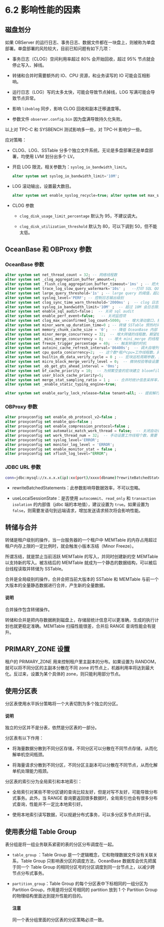 # 6.2 影响性能的因素

## 磁盘划分

如果 OBServer 的运行日志、事务日志、数据文件都在一块盘上，则被称为单盘部署。单盘部署的风险较大，目前已知问题有如下几项：

* 事务日志（CLOG）空间利用率超过 80% 会开始回收，超过 95% 节点就会停止写入、掉线。

* 转储和合并时需要额外的 IO、CPU 资源，和业务读写的 IO 可能会互相影响。

* 运行日志（LOG）写的太多太快，可能会导致节点掉线，LOG 写满可能会导致节点异常。

* 影响 `liboblog` 同步，影响 CLOG 回收和副本迁移速度等。

* 参数文件 `observer.config.bin` 因为盘满导致持久化失败。

以上对 TPC-C 和 SYSBENCH 测试影响多一些，对 TPC-H 影响少一些。

应对策略：

* CLOG、LOG、SSTable 分多个独立文件系统。无论是多盘部署还是单盘部署，均使用 LVM 划分出多个 LV。

* 开启 LOG 限流，相关参数为：`syslog_io_bandwidth_limit`。

  ```sql
  alter system set syslog_io_bandwidth_limit='10M';
  ```

* LOG 滚动输出，设置最大数目。

  ```sql
  alter system set enable_syslog_recycle=true; alter system set max_syslog_file_count=50;
  ```

* CLOG 参数

  * `clog_disk_usage_limit_percentage` 默认为 95，不建议调大。

  * `clog_disk_utilization_threshold` 默认为 80，可以下调到 50，但不能太低。

## OceanBase 和 OBProxy 参数

### OceanBase 参数

```sql
alter system set net_thread_count = 32; -- 网络线程数
alter system set _clog_aggregation_buffer_amount=4;
alter system set _flush_clog_aggregation_buffer_timeout='1ms' ; -- 把大概几毫秒之内的日志都聚合到一个 rpc 中发送，减小网络开销，提高并发读
alter system set trace_log_slow_query_watermark='10s' ;   --打印 SQL QUERY 的阈值
alter system set large_query_threshold='1s' ; -- large query 的阈值，超过后进入大查询队列,避免大查询阻塞小查询
alter system set syslog_level='PERF'; -- 控制日志输出级别
alter system set clog_sync_time_warn_threshold='2000ms' ;  -- clog 日志同步慢的时候触发 debug 日志的输出。
alter system set syslog_io_bandwidth_limit='10M' ;  -- 超过 10M 会日志限流，减小写日志文件带来的 IO 消耗
alter system set enable_sql_audit=false；  -- 关闭 sql audit
alter system set enable_perf_event=false;   -- 关闭监控项
alter system set clog_max_unconfirmed_log_count=5000;  -- 增大滑动窗口，解决 clog 滑动窗口满导致的性能问题
alter system set minor_warm_up_duration_time=0 ; -- 转储 SSTable 预热时间，转储完成后到预热时间内，所有对应 partition 的流量会逐步从 MemTable 过渡到 SSTable，设置 0 转储之后流量马上切到 SSTable，使得 MemTable 快速释放 ，内存释放更快。
alter system set memory_chunk_cache_size = '0';  -- 降低 OceanBase 内部 2MB 内存块被 OS 回收的概率，增大 2MB 内存块在 OceanBase 内部的复用率，减少 RPC 由于内存操作慢而导致超时的风险。
alter system set minor_merge_concurrency = 32;  -- 增大转储的线程数，期望提高转储的速度。
alter system set _mini_merge_concurrency = 8;  -- 增大 mini_merge 的线程数，期望提高 mini_merge 的速度
alter system set freeze_trigger_percentage = 40;  -- 触发转储的时机
alter system set autoinc_cache_refresh_interval='86400s';  -- 调大自增列刷新的频率，减少性能损耗。
alter system set cpu_quota_concurrency=2;  -- 这个数*租户cpu=工作线程数，具体调整的数值需要根据业务模型和机器配置调整，工作线程超过实际 CPU 核数也没有意义同时会增加 CPU 调度和上下文切换的开销
alter system set builtin_db_data_verify_cycle = 0 ; -- 宏块巡检周期参数，当设置为 0 时关闭巡检
alter system set micro_block_merge_verify_level = 0;  -- 微块校验等级设置，0：不做任何校验；1：对 encoding 做 decode 校验；2：对 encoding 做 decode 校验，对压缩做解压校验
alter system set _ob_get_gts_ahead_interval = '0ms'; 
alter system set bf_cache_priority = 10;  -- 为频繁空查的宏块建立 bloomfilter 并缓存，减少磁盘 IO 和 CPU 消耗，提升写入性能
alter system set user_block_cache_priority=5; 
alter system set merge_stat_sampling_ratio = 1 ;  -- 合并时统计信息采样率，当设置为 0 时则关闭统计信息采集
alter system set _enable_static_typing_engine=true; 

alter system set enable_early_lock_release=false tenant=all; -- 提前解行锁场景下，用于租户级别控制，是否打开该优化
```

### OBProxy 参数

```sql
alter proxyconfig set enable_ob_protocol_v2=false ;
alter proxyconfig set enable_qos=false ;
alter proxyconfig set enable_compression_protocol=false ;
alter proxyconfig set automatic_match_work_thread = false;  -- 关闭自动计算线程个数
alter proxyconfig set work_thread_num = 32;  -- 手动设置工作线程个数，需要 restart
alter proxyconfig set syslog_level='ERROR';
alter proxyconfig set monitor_log_level = 'ERROR';
alter proxyconfig set enable_monitor_stat = false ;
alter proxyconfig set xflush_log_level="ERROR";
```

### JDBC URL 参数

```bash
conn=jdbc:mysql://x.x.x.x(ip):xx(port)/xxxx(dbname)?rewriteBatchedStatements=true&allowMultiQueries=true&useLocalSessionState=true&useUnicode=true&characterEncoding=utf-8&socketTimeout=3000000
```

* rewriteBatchedStatements：此参数影响导数据效率，不可以忽略。

* useLocalSessionState：是否使用 `autocommit`、`read_only` 和 `transaction isolation` 的内部值（jdbc 端的本地值），建议设置为 `true`。如果设置为 `false`，则需要发语句到远端请求，增加发送请求频次将会影响性能。

## 转储与合并

转储是租户级别的操作，当一台服务器的一个租户中 MEMTable 的内存占用超过租户内存上限的一定比例时，就会触发小版本冻结（Minor Freeze）。

所谓冻结，就是禁止当前活跃 MEMTable 的写入，并同时创建新的空 MEMTable 以支持新的写入。被冻结后的 MEMTable 就成为一个静态的数据结构，可以被后台线程读取并转储为 SSTable。

合并是全局级别的操作，合并会把当前大版本的 SSTable 和 MEMTable 与前一个大版本的全量静态数据进行合并，产生新的全量数据。

  <main id="notice" type='explain'>
    <h4>说明</h4>
    <p>合并操作包含转储操作。</p>
  </main>

转储和合并是把内存数据刷到磁盘上，存储层统计信息可以更准确，生成的执行计划也就更稳定准确。MEMTable 扫描性能很差，合并后 RANGE 查询性能会有提升。

## PRIMARY_ZONE 设置

租户的 PRIMARY_ZONE 用来控制租户里主副本的分布。如果设置为 RANDOM，就可以将不同分区的主副本分散在不同 zone 的节点上，机器利用率将达到最大化。反过来，设置为某个具体的 zone，则只能利用部分节点。

## 使用分区表

分区表使用水平拆分策略将一个大表切割为多个独立的分区。

  <main id="notice" type='explain'>
    <h4>说明</h4>
    <p>独立的分区并不是分表，依然是分区表的一部分。</p>
  </main>

分区表有以下作用：

* 将海量数据分散到不同分区存储，不同分区可以分散在不同节点存储，从而化解单机空间瓶颈。

* 将海量请求分散到不同分区，不同分区主副本可以分散在不同节点，从而化解单机处理能力瓶颈。

分区表的索引分为全局索引和本地索引：

* 全局索引对某些不带分区键的查询比较友好，但是对写不友好，可能导致分布式事务。此外，当 RANGE 查询要返回很多数据时，全局索引也会有很多分布式查询，性能并不一定比本地索引好。

* 使用本地索引读写数据，可以规避分布式事务，可以多分区多节点并行读。

## 使用表分组 Table Group

表分组是将一组业务联系紧密的表的分区分布调度在一起。

* `table_group` ：Table Group 是一个逻辑概念，它和物理数据文件没有关联关系，Table Group 只影响表分区的调度方法，OceanBase 数据库会优先把属于同一个 Table Group 的相同分区号的分区调度到同一台节点上，以减少跨节点分布式事务。

* `partition_group`：Table Group 的每个分区表中下标相同的一组分区为 Partition Group，作用是将分区号相同的 partition 放到 1 个 Partition Group 的物理结构里面达到提升性能的目的。

  <main id="notice" type='notice'>
    <h4>注意</h4>
    <p>同一个表分组里面的分区表的分区策略必须一致。</p>
  </main>
